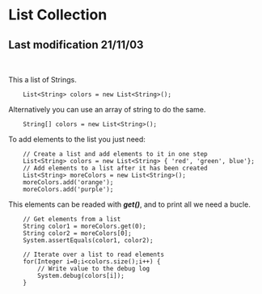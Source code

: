 # List Collection
## Last modification 21/11/03
<br>

This a list of Strings.
```Apex
    List<String> colors = new List<String>();
```

Alternatively you can use an array of string to do the same.
```Apex
    String[] colors = new List<String>();
```

To add elements to the list you just need:
```Apex
    // Create a list and add elements to it in one step
    List<String> colors = new List<String> { 'red', 'green', blue'};
    // Add elements to a list after it has been created
    List<String> moreColors = new List<String>();
    moreColors.add('orange');
    moreColors.add('purple');
```

This elements can be readed with ***get()***, and to print all we need a bucle.
```Apex
    // Get elements from a list
    String color1 = moreColors.get(0);
    String color2 = moreColors[0];
    System.assertEquals(color1, color2);
    
    // Iterate over a list to read elements
    for(Integer i=0;i<colors.size();i++) {
        // Write value to the debug log
        System.debug(colors[i]);
    }
```






```Apex
```